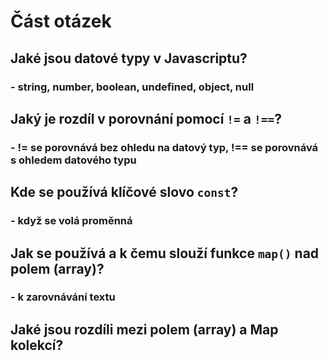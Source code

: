 # Část otázek

## Jaké jsou datové typy v Javascriptu? 
###    - string, number, boolean, undefined, object, null

## Jaký je rozdíl v porovnání pomocí `!=` a `!==`?
###    - != se porovnává bez ohledu na datový typ, !== se porovnává s ohledem datového typu

## Kde se používá klíčové slovo `const`?
###    - když se volá proměnná

## Jak se používá a k čemu slouží funkce `map()` nad polem (array)?
###    - k zarovnávání textu

## Jaké jsou rozdíli mezi polem (array) a Map kolekcí?
